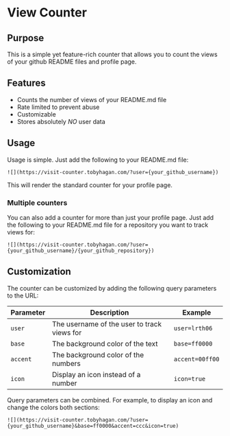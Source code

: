 # View Counter

## Purpose

This is a simple yet feature-rich counter that allows you to count the views of your github README files and profile page.

## Features

-   Counts the number of views of your README.md file
-   Rate limited to prevent abuse
-   Customizable
-   Stores absolutely _NO_ user data

## Usage

Usage is simple. Just add the following to your README.md file:

```
![](https://visit-counter.tobyhagan.com/?user={your_github_username})
```

This will render the standard counter for your profile page.

### Multiple counters

You can also add a counter for more than just your profile page. Just add the following to your README.md file for a repository you want to track views for:

```
![](https://visit-counter.tobyhagan.com/?user={your_github_username}/{your_github_repository})
```

## Customization

The counter can be customized by adding the following query parameters to the URL:

| Parameter | Description                                 | Example         |
| --------- | ------------------------------------------- | --------------- |
| `user`    | The username of the user to track views for | `user=lrth06`   |
| `base`    | The background color of the text            | `base=ff0000`   |
| `accent`  | The background color of the numbers         | `accent=00ff00` |
| `icon`    | Display an icon instead of a number         | `icon=true`     |

Query parameters can be combined. For example, to display an icon and change the colors both sections:

```
![](https://visit-counter.tobyhagan.com/?user={your_github_username}&base=ff0000&accent=ccc&icon=true)
```
